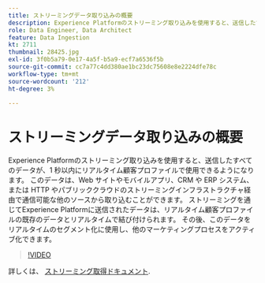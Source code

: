 ```yaml
---
title: ストリーミングデータ取り込みの概要
description: Experience Platformのストリーミング取り込みを使用すると、送信したすべてのデータが、1 秒以内にリアルタイム顧客プロファイルで使用できるようになります。 このデータは、Web サイトやモバイルアプリ、CRM や ERP システム、または HTTP やパブリッククラウドのストリーミングインフラストラクチャ経由で通信可能な他のソースから取り込むことができます。 ストリーミングを通じてExperience Platformに送信されたデータは、リアルタイム顧客プロファイルの既存のデータとリアルタイムで結び付けられます。 その後、このデータをリアルタイムのセグメント化に使用し、他のマーケティングプロセスをアクティブ化できます。
role: Data Engineer, Data Architect
feature: Data Ingestion
kt: 2711
thumbnail: 28425.jpg
exl-id: 3f0b5a79-0e17-4a5f-b5a9-ecf7a6536f5b
source-git-commit: cc7a77c4dd380ae1bc23dc75608e8e2224dfe78c
workflow-type: tm+mt
source-wordcount: '212'
ht-degree: 3%

---
```


# ストリーミングデータ取り込みの概要

Experience Platformのストリーミング取り込みを使用すると、送信したすべてのデータが、1 秒以内にリアルタイム顧客プロファイルで使用できるようになります。 このデータは、Web サイトやモバイルアプリ、CRM や ERP システム、または HTTP やパブリッククラウドのストリーミングインフラストラクチャ経由で通信可能な他のソースから取り込むことができます。 ストリーミングを通じてExperience Platformに送信されたデータは、リアルタイム顧客プロファイルの既存のデータとリアルタイムで結び付けられます。 その後、このデータをリアルタイムのセグメント化に使用し、他のマーケティングプロセスをアクティブ化できます。

>[!VIDEO](https://video.tv.adobe.com/v/28425?quality=12&learn=on)

詳しくは、 [ストリーミング取得ドキュメント](https://experienceleague.adobe.com/docs/experience-platform/ingestion/streaming/overview.html?lang=ja).